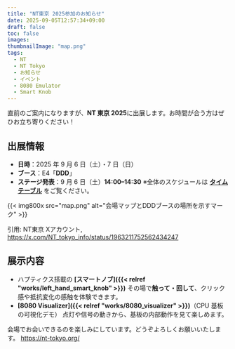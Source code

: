 ```yaml
---
title: "NT東京 2025参加のお知らせ"
date: 2025-09-05T12:57:34+09:00
draft: false
toc: false
images:
thumbnailImage: "map.png"
tags:
  - NT
  - NT Tokyo
  - お知らせ
  - イベント
  - 8080 Emulator
  - Smart Knob
---
```


直前のご案内になりますが、**NT 東京 2025**に出展します。お時間が合う方はぜひお立ち寄りください！

## 出展情報

- **日時**：2025 年 9 月 6 日（土）・7 日（日）
- **ブース**：E4「**DDD**」
- **ステージ発表**：9 月 6 日（土）**14:00–14:30**
  ※全体のスケジュールは **[タイムテーブル](https://nt-tokyo.org/timetable)** をご覧ください。

{{< img800x src="map.png" alt="会場マップとDDDブースの場所を示すマーク" >}}

引用: NT東京 Xアカウント, https://x.com/NT_tokyo_info/status/1963211752562434247

## 展示内容

- ハプティクス搭載の **[スマートノブ]({{< relref "works/left_hand_smart_knob" >}})**
  その場で**触って・回して**、クリック感や抵抗変化の感触を体験できます。
- **[8080 Visualizer]({{< relref "works/8080_visualizer" >}})**（CPU 基板の可視化デモ）
  点灯や信号の動きから、基板の内部動作を見て楽しめます。

会場でお会いできるのを楽しみにしています。どうぞよろしくお願いいたします。
<https://nt-tokyo.org/>
